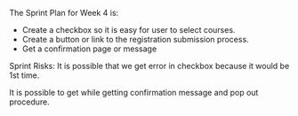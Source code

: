 The Sprint Plan for Week 4 is:
* Create a checkbox so it is easy for user to select courses.
* Create a button or link to the registration submission process.
* Get a confirmation page or message 

Sprint Risks:
It is possible that we get error in checkbox because it would be 1st time.

It is possible to get while getting confirmation message and pop out procedure.
